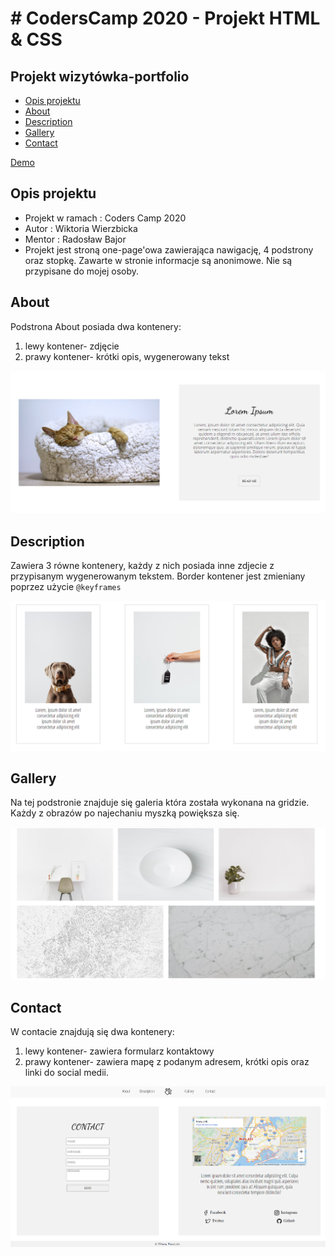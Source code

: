 # # CodersCamp 2020 - Projekt HTML & CSS

## **Projekt wizytówka-portfolio**
-   [Opis projektu](https://github.com/neacatsu/CodersCamp2020.Project.HTML-CSS.BusinessCard#opis-projektu)
-   [About](https://github.com/neacatsu/CodersCamp2020.Project.HTML-CSS.BusinessCard#about)
-   [Description](https://github.com/neacatsu/CodersCamp2020.Project.HTML-CSS.BusinessCard#description)
-   [Gallery](https://github.com/neacatsu/CodersCamp2020.Project.HTML-CSS.BusinessCard#gallery)
-   [Contact](https://github.com/neacatsu/CodersCamp2020.Project.HTML-CSS.BusinessCard#contact)

[Demo](https://neacatsu.github.io/CodersCamp2020.Project.HTML-CSS.BusinessCard/)

## Opis projektu

-   Projekt w ramach :  Coders Camp 2020
-   Autor : Wiktoria Wierzbicka
-   Mentor : Radosław Bajor
-   Projekt jest stroną one-page'owa zawierająca nawigację, 4 podstrony oraz stopkę. Zawarte w stronie informacje są anonimowe. Nie są przypisane do mojej osoby.

## About

Podstrona About posiada dwa kontenery:

 1. lewy kontener- zdjęcie
 2. prawy kontener- krótki opis, wygenerowany tekst

![about](.github/images/about.png)

## Description

Zawiera 3 równe kontenery, każdy z nich posiada inne zdjecie z przypisanym wygenerowanym tekstem. Border kontener jest zmieniany poprzez użycie `@keyframes` 

![description](.github/images/description.png)

## Gallery

Na tej podstronie znajduje się galeria która została wykonana na gridzie. Każdy z obrazów po najechaniu myszką powiększa się.

![gallery](.github/images/gallery.png)

## Contact

W contacie znajdują się dwa kontenery:

 1. lewy kontener- zawiera formularz kontaktowy 
 2. prawy kontener- zawiera mapę z podanym adresem, krótki opis oraz linki do social medii.
 
 ![contact](.github/images/contact.png)
